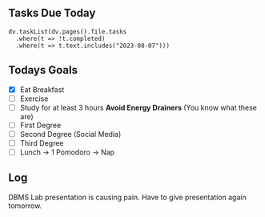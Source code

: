 ## Tasks Due Today
```dataviewjs
dv.taskList(dv.pages().file.tasks 
  .where(t => !t.completed)
  .where(t => t.text.includes("2023-08-07")))
```
## Todays Goals
- [x] Eat Breakfast
- [ ] Exercise
- [ ] Study for at least 3 hours
**Avoid Energy Drainers** (You know what these are)
- [ ] First Degree
- [ ] Second Degree (Social Media)
- [ ] Third Degree
- [ ] Lunch -> 1 Pomodoro -> Nap
## Log
DBMS Lab presentation is causing pain. Have to give presentation again tomorrow.
